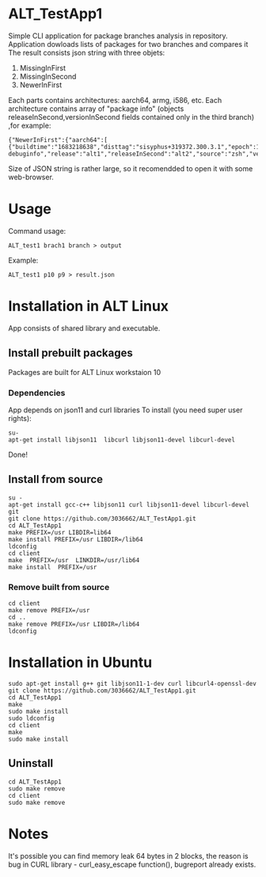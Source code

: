 # ALT_TestApp1
Simple CLI application for package branches analysis in repository.
Application dowloads lists of packages for two branches and compares it
The result consists json string with three objets:

1. MissingInFirst
2. MissingInSecond
3. NewerInFirst

Each parts contains architectures: aarch64, armg, i586, etc.
Each architecture contains array of "package info" (objects
releaseInSecond,versionInSecond fields contained only in the third branch) ,for example:
```
{"NewerInFirst":{"aarch64":[  {"buildtime":"1683218638","disttag":"sisyphus+319372.300.3.1","epoch":1,"name":"zsh-debuginfo","release":"alt1","releaseInSecond":"alt2","source":"zsh","version":"5.9","versionInSecond":"5.8.1,"}]}}
```
Size of JSON string is rather large, so it recomendded to open it with some web-browser.

# Usage 

Command usage:  
```
ALT_test1 brach1 branch > output
```
Example:  
```
ALT_test1 p10 p9 > result.json
```

# Installation in ALT Linux

App consists of shared library and executable.

## Install prebuilt packages
Packages are built for ALT Linux workstaion 10

### Dependencies
App depends on json11 and curl libraries
To install (you need super user rights): 

```
su-
apt-get install libjson11  libcurl libjson11-devel libcurl-devel 
```

Done!

## Install from source
```
su -
apt-get install gcc-c++ libjson11 curl libjson11-devel libcurl-devel  git
git clone https://github.com/3036662/ALT_TestApp1.git
cd ALT_TestApp1
make PREFIX=/usr LIBDIR=lib64
make install PREFIX=/usr LIBDIR=/lib64
ldconfig
cd client
make  PREFIX=/usr  LINKDIR=/usr/lib64
make install  PREFIX=/usr
```
### Remove built from source  
```
cd client
make remove PREFIX=/usr
cd ..
make remove PREFIX=/usr LIBDIR=/lib64
ldconfig
```
# Installation in Ubuntu  
```
sudo apt-get install g++ git libjson11-1-dev curl libcurl4-openssl-dev
git clone https://github.com/3036662/ALT_TestApp1.git
cd ALT_TestApp1
make
sudo make install
sudo ldconfig
cd client
make
sudo make install
```
## Uninstall  
```
cd ALT_TestApp1
sudo make remove
cd client
sudo make remove
```
# Notes
It's possible you can find memory leak 64 bytes in 2 blocks, the reason is bug in CURL library - curl_easy_escape function(), bugreport already exists.










   
